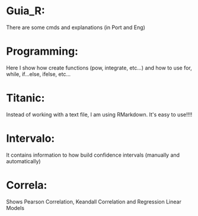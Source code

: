 # Guia_R:

There are some cmds and explanations (in Port and Eng)

# Programming:

Here I show how create functions (pow, integrate, etc...) and how to use for, while, if...else, ifelse, etc...

# Titanic:

Instead of working with a text file, I am using RMarkdown. It's easy to use!!!!

# Intervalo:

It contains information to how build confidence intervals (manually and automatically)

# Correla:

Shows Pearson Correlation, Keandall Correlation and Regression Linear Models